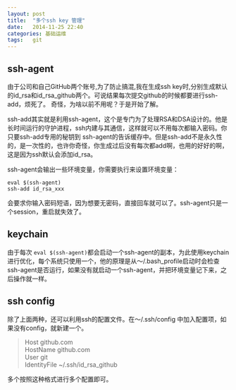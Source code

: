 ```yaml
---
layout: post
title:  "多个ssh key 管理"
date:   2014-11-25 22:40
categories: 基础运维
tags:   git
---
```

## ssh-agent

由于公司和自己GitHub两个账号,为了防止搞混,我在生成ssh key时,分别生成默认的id_rsa和id_rsa_github两个。可说结果每次提交github的时候都要进行ssh-add，烦死了。
奇怪，为啥以前不用呢？于是开始了解。

ssh-add其实就是利用ssh-agent，这个是专门为了处理RSA和DSA设计的。他是长时间运行的守护进程，ssh内建与其通信，这样就可以不用每次都输入密码。你只要ssh-add专用的秘钥到
ssh-agent的告诉缓存中。但是ssh-add不是永久性的，是一次性的，也许你奇怪，你生成过后没有每次都add啊，也用的好好的啊，这是因为ssh默认会添加id_rsa。

ssh-agent会输出一些环境变量，你需要执行来设置环境变量：    

    eval $(ssh-agent)     
    ssh-add id_rsa_xxx

会要求你输入密码短语，因为想要无密码，直接回车就可以了。ssh-agent只是一个session，重启就失效了。

## keychain

由于每次 `eval $(ssh-agent)`都会启动一个ssh-agent的副本，为此使用keychain进行优化，每个系统只使用一个，他的原理是从～/.bash_profile启动时会检查ssh-agent是否运行，如果没有就启动一个ssh-agent，并把环境变量记下来，之后操作就一样。

## ssh config

除了上面两种，还可以利用ssh的配置文件。在～/.ssh/config 中加入配置项，如果没有config，就新建一个。

>Host github.com    
HostName github.com   
User git    
IdentityFile ~/.ssh/id_rsa_github

多个按照这种格式进行多个配置即可。
